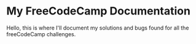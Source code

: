 # My FreeCodeCamp Documentation

Hello, this is where I'll document my solutions and bugs found for all the freeCodeCamp challenges. 
